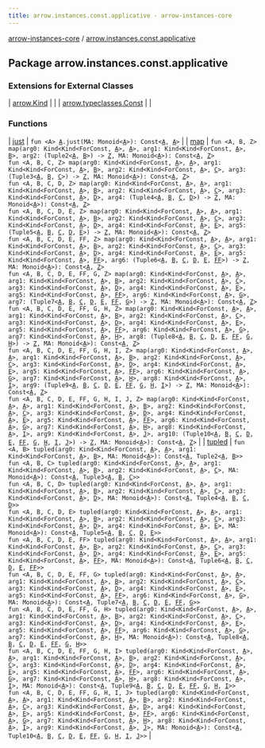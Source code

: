 ```yaml
---
title: arrow.instances.const.applicative - arrow-instances-core
---
```


[arrow-instances-core](../index.html) / [arrow.instances.const.applicative](./index.html)

## Package arrow.instances.const.applicative

### Extensions for External Classes

| [arrow.Kind](arrow.-kind/index.html) |  |
| [arrow.typeclasses.Const](arrow.typeclasses.-const/index.html) |  |

### Functions

| [just](just.html) | `fun <A> `[`A`](just.html#A)`.just(MA: Monoid<`[`A`](just.html#A)`>): Const<`[`A`](just.html#A)`, `[`A`](just.html#A)`>` |
| [map](map.html) | `fun <A, B, Z> map(arg0: Kind<Kind<ForConst, `[`A`](map.html#A)`>, `[`A`](map.html#A)`>, arg1: Kind<Kind<ForConst, `[`A`](map.html#A)`>, `[`B`](map.html#B)`>, arg2: (Tuple2<`[`A`](map.html#A)`, `[`B`](map.html#B)`>) -> `[`Z`](map.html#Z)`, MA: Monoid<`[`A`](map.html#A)`>): Const<`[`A`](map.html#A)`, `[`Z`](map.html#Z)`>`<br>`fun <A, B, C, Z> map(arg0: Kind<Kind<ForConst, `[`A`](map.html#A)`>, `[`A`](map.html#A)`>, arg1: Kind<Kind<ForConst, `[`A`](map.html#A)`>, `[`B`](map.html#B)`>, arg2: Kind<Kind<ForConst, `[`A`](map.html#A)`>, `[`C`](map.html#C)`>, arg3: (Tuple3<`[`A`](map.html#A)`, `[`B`](map.html#B)`, `[`C`](map.html#C)`>) -> `[`Z`](map.html#Z)`, MA: Monoid<`[`A`](map.html#A)`>): Const<`[`A`](map.html#A)`, `[`Z`](map.html#Z)`>`<br>`fun <A, B, C, D, Z> map(arg0: Kind<Kind<ForConst, `[`A`](map.html#A)`>, `[`A`](map.html#A)`>, arg1: Kind<Kind<ForConst, `[`A`](map.html#A)`>, `[`B`](map.html#B)`>, arg2: Kind<Kind<ForConst, `[`A`](map.html#A)`>, `[`C`](map.html#C)`>, arg3: Kind<Kind<ForConst, `[`A`](map.html#A)`>, `[`D`](map.html#D)`>, arg4: (Tuple4<`[`A`](map.html#A)`, `[`B`](map.html#B)`, `[`C`](map.html#C)`, `[`D`](map.html#D)`>) -> `[`Z`](map.html#Z)`, MA: Monoid<`[`A`](map.html#A)`>): Const<`[`A`](map.html#A)`, `[`Z`](map.html#Z)`>`<br>`fun <A, B, C, D, E, Z> map(arg0: Kind<Kind<ForConst, `[`A`](map.html#A)`>, `[`A`](map.html#A)`>, arg1: Kind<Kind<ForConst, `[`A`](map.html#A)`>, `[`B`](map.html#B)`>, arg2: Kind<Kind<ForConst, `[`A`](map.html#A)`>, `[`C`](map.html#C)`>, arg3: Kind<Kind<ForConst, `[`A`](map.html#A)`>, `[`D`](map.html#D)`>, arg4: Kind<Kind<ForConst, `[`A`](map.html#A)`>, `[`E`](map.html#E)`>, arg5: (Tuple5<`[`A`](map.html#A)`, `[`B`](map.html#B)`, `[`C`](map.html#C)`, `[`D`](map.html#D)`, `[`E`](map.html#E)`>) -> `[`Z`](map.html#Z)`, MA: Monoid<`[`A`](map.html#A)`>): Const<`[`A`](map.html#A)`, `[`Z`](map.html#Z)`>`<br>`fun <A, B, C, D, E, FF, Z> map(arg0: Kind<Kind<ForConst, `[`A`](map.html#A)`>, `[`A`](map.html#A)`>, arg1: Kind<Kind<ForConst, `[`A`](map.html#A)`>, `[`B`](map.html#B)`>, arg2: Kind<Kind<ForConst, `[`A`](map.html#A)`>, `[`C`](map.html#C)`>, arg3: Kind<Kind<ForConst, `[`A`](map.html#A)`>, `[`D`](map.html#D)`>, arg4: Kind<Kind<ForConst, `[`A`](map.html#A)`>, `[`E`](map.html#E)`>, arg5: Kind<Kind<ForConst, `[`A`](map.html#A)`>, `[`FF`](map.html#FF)`>, arg6: (Tuple6<`[`A`](map.html#A)`, `[`B`](map.html#B)`, `[`C`](map.html#C)`, `[`D`](map.html#D)`, `[`E`](map.html#E)`, `[`FF`](map.html#FF)`>) -> `[`Z`](map.html#Z)`, MA: Monoid<`[`A`](map.html#A)`>): Const<`[`A`](map.html#A)`, `[`Z`](map.html#Z)`>`<br>`fun <A, B, C, D, E, FF, G, Z> map(arg0: Kind<Kind<ForConst, `[`A`](map.html#A)`>, `[`A`](map.html#A)`>, arg1: Kind<Kind<ForConst, `[`A`](map.html#A)`>, `[`B`](map.html#B)`>, arg2: Kind<Kind<ForConst, `[`A`](map.html#A)`>, `[`C`](map.html#C)`>, arg3: Kind<Kind<ForConst, `[`A`](map.html#A)`>, `[`D`](map.html#D)`>, arg4: Kind<Kind<ForConst, `[`A`](map.html#A)`>, `[`E`](map.html#E)`>, arg5: Kind<Kind<ForConst, `[`A`](map.html#A)`>, `[`FF`](map.html#FF)`>, arg6: Kind<Kind<ForConst, `[`A`](map.html#A)`>, `[`G`](map.html#G)`>, arg7: (Tuple7<`[`A`](map.html#A)`, `[`B`](map.html#B)`, `[`C`](map.html#C)`, `[`D`](map.html#D)`, `[`E`](map.html#E)`, `[`FF`](map.html#FF)`, `[`G`](map.html#G)`>) -> `[`Z`](map.html#Z)`, MA: Monoid<`[`A`](map.html#A)`>): Const<`[`A`](map.html#A)`, `[`Z`](map.html#Z)`>`<br>`fun <A, B, C, D, E, FF, G, H, Z> map(arg0: Kind<Kind<ForConst, `[`A`](map.html#A)`>, `[`A`](map.html#A)`>, arg1: Kind<Kind<ForConst, `[`A`](map.html#A)`>, `[`B`](map.html#B)`>, arg2: Kind<Kind<ForConst, `[`A`](map.html#A)`>, `[`C`](map.html#C)`>, arg3: Kind<Kind<ForConst, `[`A`](map.html#A)`>, `[`D`](map.html#D)`>, arg4: Kind<Kind<ForConst, `[`A`](map.html#A)`>, `[`E`](map.html#E)`>, arg5: Kind<Kind<ForConst, `[`A`](map.html#A)`>, `[`FF`](map.html#FF)`>, arg6: Kind<Kind<ForConst, `[`A`](map.html#A)`>, `[`G`](map.html#G)`>, arg7: Kind<Kind<ForConst, `[`A`](map.html#A)`>, `[`H`](map.html#H)`>, arg8: (Tuple8<`[`A`](map.html#A)`, `[`B`](map.html#B)`, `[`C`](map.html#C)`, `[`D`](map.html#D)`, `[`E`](map.html#E)`, `[`FF`](map.html#FF)`, `[`G`](map.html#G)`, `[`H`](map.html#H)`>) -> `[`Z`](map.html#Z)`, MA: Monoid<`[`A`](map.html#A)`>): Const<`[`A`](map.html#A)`, `[`Z`](map.html#Z)`>`<br>`fun <A, B, C, D, E, FF, G, H, I, Z> map(arg0: Kind<Kind<ForConst, `[`A`](map.html#A)`>, `[`A`](map.html#A)`>, arg1: Kind<Kind<ForConst, `[`A`](map.html#A)`>, `[`B`](map.html#B)`>, arg2: Kind<Kind<ForConst, `[`A`](map.html#A)`>, `[`C`](map.html#C)`>, arg3: Kind<Kind<ForConst, `[`A`](map.html#A)`>, `[`D`](map.html#D)`>, arg4: Kind<Kind<ForConst, `[`A`](map.html#A)`>, `[`E`](map.html#E)`>, arg5: Kind<Kind<ForConst, `[`A`](map.html#A)`>, `[`FF`](map.html#FF)`>, arg6: Kind<Kind<ForConst, `[`A`](map.html#A)`>, `[`G`](map.html#G)`>, arg7: Kind<Kind<ForConst, `[`A`](map.html#A)`>, `[`H`](map.html#H)`>, arg8: Kind<Kind<ForConst, `[`A`](map.html#A)`>, `[`I`](map.html#I)`>, arg9: (Tuple9<`[`A`](map.html#A)`, `[`B`](map.html#B)`, `[`C`](map.html#C)`, `[`D`](map.html#D)`, `[`E`](map.html#E)`, `[`FF`](map.html#FF)`, `[`G`](map.html#G)`, `[`H`](map.html#H)`, `[`I`](map.html#I)`>) -> `[`Z`](map.html#Z)`, MA: Monoid<`[`A`](map.html#A)`>): Const<`[`A`](map.html#A)`, `[`Z`](map.html#Z)`>`<br>`fun <A, B, C, D, E, FF, G, H, I, J, Z> map(arg0: Kind<Kind<ForConst, `[`A`](map.html#A)`>, `[`A`](map.html#A)`>, arg1: Kind<Kind<ForConst, `[`A`](map.html#A)`>, `[`B`](map.html#B)`>, arg2: Kind<Kind<ForConst, `[`A`](map.html#A)`>, `[`C`](map.html#C)`>, arg3: Kind<Kind<ForConst, `[`A`](map.html#A)`>, `[`D`](map.html#D)`>, arg4: Kind<Kind<ForConst, `[`A`](map.html#A)`>, `[`E`](map.html#E)`>, arg5: Kind<Kind<ForConst, `[`A`](map.html#A)`>, `[`FF`](map.html#FF)`>, arg6: Kind<Kind<ForConst, `[`A`](map.html#A)`>, `[`G`](map.html#G)`>, arg7: Kind<Kind<ForConst, `[`A`](map.html#A)`>, `[`H`](map.html#H)`>, arg8: Kind<Kind<ForConst, `[`A`](map.html#A)`>, `[`I`](map.html#I)`>, arg9: Kind<Kind<ForConst, `[`A`](map.html#A)`>, `[`J`](map.html#J)`>, arg10: (Tuple10<`[`A`](map.html#A)`, `[`B`](map.html#B)`, `[`C`](map.html#C)`, `[`D`](map.html#D)`, `[`E`](map.html#E)`, `[`FF`](map.html#FF)`, `[`G`](map.html#G)`, `[`H`](map.html#H)`, `[`I`](map.html#I)`, `[`J`](map.html#J)`>) -> `[`Z`](map.html#Z)`, MA: Monoid<`[`A`](map.html#A)`>): Const<`[`A`](map.html#A)`, `[`Z`](map.html#Z)`>` |
| [tupled](tupled.html) | `fun <A, B> tupled(arg0: Kind<Kind<ForConst, `[`A`](tupled.html#A)`>, `[`A`](tupled.html#A)`>, arg1: Kind<Kind<ForConst, `[`A`](tupled.html#A)`>, `[`B`](tupled.html#B)`>, MA: Monoid<`[`A`](tupled.html#A)`>): Const<`[`A`](tupled.html#A)`, Tuple2<`[`A`](tupled.html#A)`, `[`B`](tupled.html#B)`>>`<br>`fun <A, B, C> tupled(arg0: Kind<Kind<ForConst, `[`A`](tupled.html#A)`>, `[`A`](tupled.html#A)`>, arg1: Kind<Kind<ForConst, `[`A`](tupled.html#A)`>, `[`B`](tupled.html#B)`>, arg2: Kind<Kind<ForConst, `[`A`](tupled.html#A)`>, `[`C`](tupled.html#C)`>, MA: Monoid<`[`A`](tupled.html#A)`>): Const<`[`A`](tupled.html#A)`, Tuple3<`[`A`](tupled.html#A)`, `[`B`](tupled.html#B)`, `[`C`](tupled.html#C)`>>`<br>`fun <A, B, C, D> tupled(arg0: Kind<Kind<ForConst, `[`A`](tupled.html#A)`>, `[`A`](tupled.html#A)`>, arg1: Kind<Kind<ForConst, `[`A`](tupled.html#A)`>, `[`B`](tupled.html#B)`>, arg2: Kind<Kind<ForConst, `[`A`](tupled.html#A)`>, `[`C`](tupled.html#C)`>, arg3: Kind<Kind<ForConst, `[`A`](tupled.html#A)`>, `[`D`](tupled.html#D)`>, MA: Monoid<`[`A`](tupled.html#A)`>): Const<`[`A`](tupled.html#A)`, Tuple4<`[`A`](tupled.html#A)`, `[`B`](tupled.html#B)`, `[`C`](tupled.html#C)`, `[`D`](tupled.html#D)`>>`<br>`fun <A, B, C, D, E> tupled(arg0: Kind<Kind<ForConst, `[`A`](tupled.html#A)`>, `[`A`](tupled.html#A)`>, arg1: Kind<Kind<ForConst, `[`A`](tupled.html#A)`>, `[`B`](tupled.html#B)`>, arg2: Kind<Kind<ForConst, `[`A`](tupled.html#A)`>, `[`C`](tupled.html#C)`>, arg3: Kind<Kind<ForConst, `[`A`](tupled.html#A)`>, `[`D`](tupled.html#D)`>, arg4: Kind<Kind<ForConst, `[`A`](tupled.html#A)`>, `[`E`](tupled.html#E)`>, MA: Monoid<`[`A`](tupled.html#A)`>): Const<`[`A`](tupled.html#A)`, Tuple5<`[`A`](tupled.html#A)`, `[`B`](tupled.html#B)`, `[`C`](tupled.html#C)`, `[`D`](tupled.html#D)`, `[`E`](tupled.html#E)`>>`<br>`fun <A, B, C, D, E, FF> tupled(arg0: Kind<Kind<ForConst, `[`A`](tupled.html#A)`>, `[`A`](tupled.html#A)`>, arg1: Kind<Kind<ForConst, `[`A`](tupled.html#A)`>, `[`B`](tupled.html#B)`>, arg2: Kind<Kind<ForConst, `[`A`](tupled.html#A)`>, `[`C`](tupled.html#C)`>, arg3: Kind<Kind<ForConst, `[`A`](tupled.html#A)`>, `[`D`](tupled.html#D)`>, arg4: Kind<Kind<ForConst, `[`A`](tupled.html#A)`>, `[`E`](tupled.html#E)`>, arg5: Kind<Kind<ForConst, `[`A`](tupled.html#A)`>, `[`FF`](tupled.html#FF)`>, MA: Monoid<`[`A`](tupled.html#A)`>): Const<`[`A`](tupled.html#A)`, Tuple6<`[`A`](tupled.html#A)`, `[`B`](tupled.html#B)`, `[`C`](tupled.html#C)`, `[`D`](tupled.html#D)`, `[`E`](tupled.html#E)`, `[`FF`](tupled.html#FF)`>>`<br>`fun <A, B, C, D, E, FF, G> tupled(arg0: Kind<Kind<ForConst, `[`A`](tupled.html#A)`>, `[`A`](tupled.html#A)`>, arg1: Kind<Kind<ForConst, `[`A`](tupled.html#A)`>, `[`B`](tupled.html#B)`>, arg2: Kind<Kind<ForConst, `[`A`](tupled.html#A)`>, `[`C`](tupled.html#C)`>, arg3: Kind<Kind<ForConst, `[`A`](tupled.html#A)`>, `[`D`](tupled.html#D)`>, arg4: Kind<Kind<ForConst, `[`A`](tupled.html#A)`>, `[`E`](tupled.html#E)`>, arg5: Kind<Kind<ForConst, `[`A`](tupled.html#A)`>, `[`FF`](tupled.html#FF)`>, arg6: Kind<Kind<ForConst, `[`A`](tupled.html#A)`>, `[`G`](tupled.html#G)`>, MA: Monoid<`[`A`](tupled.html#A)`>): Const<`[`A`](tupled.html#A)`, Tuple7<`[`A`](tupled.html#A)`, `[`B`](tupled.html#B)`, `[`C`](tupled.html#C)`, `[`D`](tupled.html#D)`, `[`E`](tupled.html#E)`, `[`FF`](tupled.html#FF)`, `[`G`](tupled.html#G)`>>`<br>`fun <A, B, C, D, E, FF, G, H> tupled(arg0: Kind<Kind<ForConst, `[`A`](tupled.html#A)`>, `[`A`](tupled.html#A)`>, arg1: Kind<Kind<ForConst, `[`A`](tupled.html#A)`>, `[`B`](tupled.html#B)`>, arg2: Kind<Kind<ForConst, `[`A`](tupled.html#A)`>, `[`C`](tupled.html#C)`>, arg3: Kind<Kind<ForConst, `[`A`](tupled.html#A)`>, `[`D`](tupled.html#D)`>, arg4: Kind<Kind<ForConst, `[`A`](tupled.html#A)`>, `[`E`](tupled.html#E)`>, arg5: Kind<Kind<ForConst, `[`A`](tupled.html#A)`>, `[`FF`](tupled.html#FF)`>, arg6: Kind<Kind<ForConst, `[`A`](tupled.html#A)`>, `[`G`](tupled.html#G)`>, arg7: Kind<Kind<ForConst, `[`A`](tupled.html#A)`>, `[`H`](tupled.html#H)`>, MA: Monoid<`[`A`](tupled.html#A)`>): Const<`[`A`](tupled.html#A)`, Tuple8<`[`A`](tupled.html#A)`, `[`B`](tupled.html#B)`, `[`C`](tupled.html#C)`, `[`D`](tupled.html#D)`, `[`E`](tupled.html#E)`, `[`FF`](tupled.html#FF)`, `[`G`](tupled.html#G)`, `[`H`](tupled.html#H)`>>`<br>`fun <A, B, C, D, E, FF, G, H, I> tupled(arg0: Kind<Kind<ForConst, `[`A`](tupled.html#A)`>, `[`A`](tupled.html#A)`>, arg1: Kind<Kind<ForConst, `[`A`](tupled.html#A)`>, `[`B`](tupled.html#B)`>, arg2: Kind<Kind<ForConst, `[`A`](tupled.html#A)`>, `[`C`](tupled.html#C)`>, arg3: Kind<Kind<ForConst, `[`A`](tupled.html#A)`>, `[`D`](tupled.html#D)`>, arg4: Kind<Kind<ForConst, `[`A`](tupled.html#A)`>, `[`E`](tupled.html#E)`>, arg5: Kind<Kind<ForConst, `[`A`](tupled.html#A)`>, `[`FF`](tupled.html#FF)`>, arg6: Kind<Kind<ForConst, `[`A`](tupled.html#A)`>, `[`G`](tupled.html#G)`>, arg7: Kind<Kind<ForConst, `[`A`](tupled.html#A)`>, `[`H`](tupled.html#H)`>, arg8: Kind<Kind<ForConst, `[`A`](tupled.html#A)`>, `[`I`](tupled.html#I)`>, MA: Monoid<`[`A`](tupled.html#A)`>): Const<`[`A`](tupled.html#A)`, Tuple9<`[`A`](tupled.html#A)`, `[`B`](tupled.html#B)`, `[`C`](tupled.html#C)`, `[`D`](tupled.html#D)`, `[`E`](tupled.html#E)`, `[`FF`](tupled.html#FF)`, `[`G`](tupled.html#G)`, `[`H`](tupled.html#H)`, `[`I`](tupled.html#I)`>>`<br>`fun <A, B, C, D, E, FF, G, H, I, J> tupled(arg0: Kind<Kind<ForConst, `[`A`](tupled.html#A)`>, `[`A`](tupled.html#A)`>, arg1: Kind<Kind<ForConst, `[`A`](tupled.html#A)`>, `[`B`](tupled.html#B)`>, arg2: Kind<Kind<ForConst, `[`A`](tupled.html#A)`>, `[`C`](tupled.html#C)`>, arg3: Kind<Kind<ForConst, `[`A`](tupled.html#A)`>, `[`D`](tupled.html#D)`>, arg4: Kind<Kind<ForConst, `[`A`](tupled.html#A)`>, `[`E`](tupled.html#E)`>, arg5: Kind<Kind<ForConst, `[`A`](tupled.html#A)`>, `[`FF`](tupled.html#FF)`>, arg6: Kind<Kind<ForConst, `[`A`](tupled.html#A)`>, `[`G`](tupled.html#G)`>, arg7: Kind<Kind<ForConst, `[`A`](tupled.html#A)`>, `[`H`](tupled.html#H)`>, arg8: Kind<Kind<ForConst, `[`A`](tupled.html#A)`>, `[`I`](tupled.html#I)`>, arg9: Kind<Kind<ForConst, `[`A`](tupled.html#A)`>, `[`J`](tupled.html#J)`>, MA: Monoid<`[`A`](tupled.html#A)`>): Const<`[`A`](tupled.html#A)`, Tuple10<`[`A`](tupled.html#A)`, `[`B`](tupled.html#B)`, `[`C`](tupled.html#C)`, `[`D`](tupled.html#D)`, `[`E`](tupled.html#E)`, `[`FF`](tupled.html#FF)`, `[`G`](tupled.html#G)`, `[`H`](tupled.html#H)`, `[`I`](tupled.html#I)`, `[`J`](tupled.html#J)`>>` |

